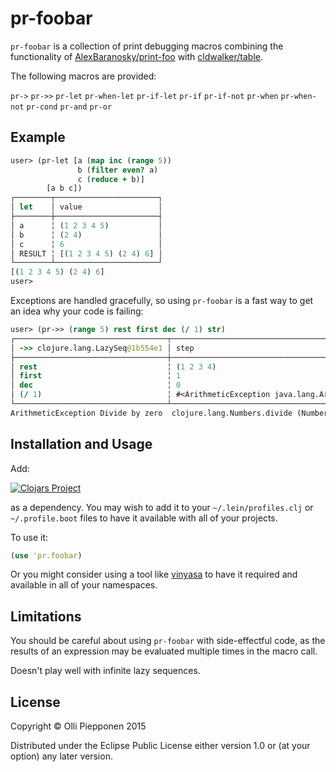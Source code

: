 # pr-foobar

`pr-foobar` is a collection of print debugging macros combining the
functionality of [AlexBaranosky/print-foo](https://github.com/AlexBaranosky/print-foo) with
[cldwalker/table](https://github.com/cldwalker/table).

The following macros are provided: 

`pr->` `pr->>` `pr-let` `pr-when-let` `pr-if-let` `pr-if` `pr-if-not` `pr-when`
`pr-when-not` `pr-cond` `pr-and` `pr-or`

## Example

```clojure
user> (pr-let [a (map inc (range 5))
               b (filter even? a)
               c (reduce + b)]
        [a b c])
┌────────┬───────────────────────┐
│ let    │ value                 │
├────────┼───────────────────────┤
│ a      ╎ (1 2 3 4 5)           │
│ b      ╎ (2 4)                 │
│ c      ╎ 6                     │
│ RESULT ╎ [(1 2 3 4 5) (2 4) 6] │
└────────┴───────────────────────┘
[(1 2 3 4 5) (2 4) 6]
user>
```

Exceptions are handled gracefully, so using `pr-foobar` is a fast way to get an
idea why your code is failing:

```clojure
user> (pr->> (range 5) rest first dec (/ 1) str)
┌──────────────────────────────────┬───────────────────────────────────────────────────────────────┐
│ ->> clojure.lang.LazySeq@1b554e1 │ step                                                          │
├──────────────────────────────────┼───────────────────────────────────────────────────────────────┤
│ rest                             ╎ (1 2 3 4)                                                     │
│ first                            ╎ 1                                                             │
│ dec                              ╎ 0                                                             │
│ (/ 1)                            ╎ #<ArithmeticException java.lang.ArithmeticException: Divid... │
└──────────────────────────────────┴───────────────────────────────────────────────────────────────┘
ArithmeticException Divide by zero  clojure.lang.Numbers.divide (Numbers.java:156)
```

## Installation and Usage

Add:

[![Clojars Project](http://clojars.org/pr-foobar/latest-version.svg)](http://clojars.org/pr-foobar)

as a dependency. You may wish to add it to your `~/.lein/profiles.clj` or
`~/.profile.boot` files to have it available with all of your projects.

To use it:

```clojure
(use 'pr.foobar)
```

Or you might consider using a tool like [vinyasa](https://github.com/zcaudate/vinyasa) 
to have it required and available in all of your namespaces.

## Limitations

You should be careful about using `pr-foobar` with side-effectful code, as the
results of an expression may be evaluated multiple times in the macro call.

Doesn't play well with infinite lazy sequences.

## License

Copyright © Olli Piepponen 2015

Distributed under the Eclipse Public License either version 1.0 or (at
your option) any later version.
